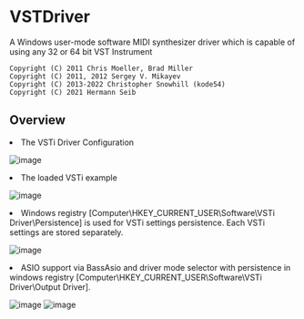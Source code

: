 # VSTDriver
A Windows user-mode software MIDI synthesizer driver which is capable of using any 32 or 64 bit VST Instrument

<code>Copyright (C) 2011 Chris Moeller, Brad Miller</code><br>
<code>Copyright (C) 2011, 2012 Sergey V. Mikayev</code><br>
<code>Copyright (C) 2013-2022 Christopher Snowhill (kode54)</code><br>
<code>Copyright (C) 2021 Hermann Seib</code>

## Overview
<li>The VSTi Driver Configuration</li>

![image](https://user-images.githubusercontent.com/100102043/158668700-f3b020b7-2adf-4072-aee5-592570b3e8a0.png)

<li>The loaded VSTi example</li>

![image](https://user-images.githubusercontent.com/100102043/155242979-be7ed294-53eb-4afd-98be-fad7232218ae.png)

<li>Windows registry [Computer\HKEY_CURRENT_USER\Software\VSTi Driver\Persistence] is used for VSTi settings persistence. Each VSTi settings are stored separately.</li>

![image](https://user-images.githubusercontent.com/100102043/155243242-4c409017-0686-4382-828f-9c599fd186ef.png)

<li>ASIO support via BassAsio and driver mode selector with persistence in windows registry [Computer\HKEY_CURRENT_USER\Software\VSTi Driver\Output Driver].</li>

![image](https://user-images.githubusercontent.com/100102043/158668867-ffffecbf-453f-4bc9-9315-daff92420b4f.png)
![image](https://user-images.githubusercontent.com/100102043/158668801-645df329-d221-4d41-a71d-821c88adeb43.png)

